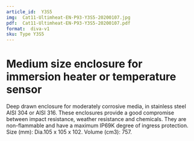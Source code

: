 ```yaml
---
article_id:  Y3S5
img:  Cat11-Ultimheat-EN-P93-Y3S5-20200107.jpg
pdf:  Cat11-Ultimheat-EN-P93-Y3S5-20200107.pdf
format:  diva-v1
sku: Type Y3S5
---
```


# Medium size enclosure for immersion heater or temperature sensor

Deep drawn enclosure for moderately corrosive media, in stainless steel AISI 304 or AISI 316.
These enclosures provide a good compromise between impact resistance, weather resistance and chemicals.
They are non-flammable and have a maximum IP69K degree of ingress protection.
Size (mm): Dia.105 x 105 x 102. Volume (cm3): 757.
